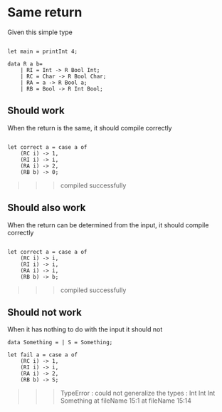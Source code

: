 # Same return

Given this simple type 
```

let main = printInt 4;

data R a b= 
    | RI = Int -> R Bool Int;
    | RC = Char -> R Bool Char;
    | RA = a -> R Bool a;
    | RB = Bool -> R Int Bool;

```

## Should work

When the return is the same, it should compile correctly
```

let correct a = case a of
    (RC i) -> 1,
    (RI i) -> i,
    (RA i) -> 2,
    (RB b) -> 0;

```
>>>compiled successfully

## Should also work

When the return can be determined from the input, it should compile correctly
```

let correct a = case a of
    (RC i) -> i,
    (RI i) -> i,
    (RA i) -> i,
    (RB b) -> b;

```
>>>compiled successfully

## Should not work

When it has nothing to do with the input it should not
```
data Something = | S = Something;

let fail a = case a of
    (RC i) -> 1,
    (RI i) -> i,
    (RA i) -> 2,
    (RB b) -> S;
```
>>>TypeError : could not generalize the types : Int Int Int Something at fileName 15:1 at fileName 15:14
